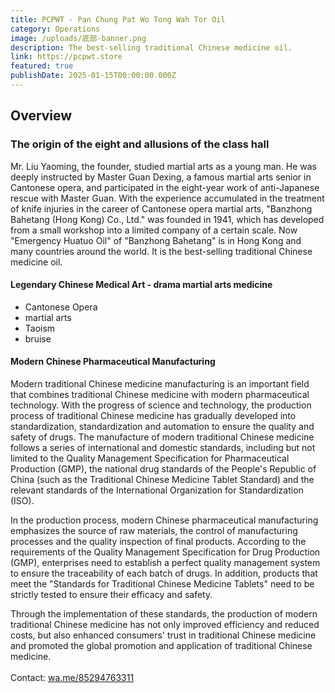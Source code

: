 ```yaml
---
title: PCPWT - Pan Chung Pat Wo Tong Wah Tor Oil
category: Operations
image: /uploads/底部-banner.png
description: The best-selling traditional Chinese medicine oil.
link: https://pcpwt.store
featured: true
publishDate: 2025-01-15T00:00:00.000Z
---
```

## Overview

### The origin of the eight and allusions of the class hall

Mr. Liu Yaoming, the founder, studied martial arts as a young man. He was deeply instructed by Master Guan Dexing, a famous martial arts senior in Cantonese opera, and participated in the eight-year work of anti-Japanese rescue with Master Guan. With the experience accumulated in the treatment of knife injuries in the career of Cantonese opera martial arts, "Banzhong Bahetang (Hong Kong) Co., Ltd." was founded in 1941, which has developed from a small workshop into a limited company of a certain scale. Now "Emergency Huatuo Oil" of "Banzhong Bahetang" is in Hong Kong and many countries around the world. It is the best-selling traditional Chinese medicine oil.

#### Legendary Chinese Medical Art - drama martial arts medicine

* Cantonese Opera
* martial arts
* Taoism
* bruise

#### Modern Chinese Pharmaceutical Manufacturing

Modern traditional Chinese medicine manufacturing is an important field that combines traditional Chinese medicine with modern pharmaceutical technology. With the progress of science and technology, the production process of traditional Chinese medicine has gradually developed into standardization, standardization and automation to ensure the quality and safety of drugs. The manufacture of modern traditional Chinese medicine follows a series of international and domestic standards, including but not limited to the Quality Management Specification for Pharmaceutical Production (GMP), the national drug standards of the People's Republic of China (such as the Traditional Chinese Medicine Tablet Standard) and the relevant standards of the International Organization for Standardization (ISO).

In the production process, modern Chinese pharmaceutical manufacturing emphasizes the source of raw materials, the control of manufacturing processes and the quality inspection of final products. According to the requirements of the Quality Management Specification for Drug Production (GMP), enterprises need to establish a perfect quality management system to ensure the traceability of each batch of drugs. In addition, products that meet the "Standards for Traditional Chinese Medicine Tablets" need to be strictly tested to ensure their efficacy and safety.

Through the implementation of these standards, the production of modern traditional Chinese medicine has not only improved efficiency and reduced costs, but also enhanced consumers' trust in traditional Chinese medicine and promoted the global promotion and application of traditional Chinese medicine.\
\
Contact: [wa.me/85294763311](http://wa.me/85294763311)
